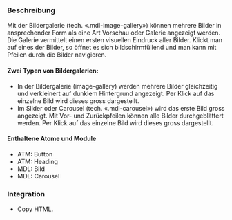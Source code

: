 ### Beschreibung
Mit der Bildergalerie (tech. «.mdl-image-gallery») können mehrere Bilder in ansprechender Form als eine Art Vorschau oder Galerie angezeigt werden. Die Galerie vermittelt einen ersten visuellen Eindruck aller Bilder. Klickt man auf eines der Bilder, so öffnet es sich bildschirmfüllend und man kann mit Pfeilen durch die Bilder navigieren.
 
#### Zwei Typen von Bildergalerien:
<ul>
<li>In der Bildergalerie (image-gallery) werden mehrere Bilder gleichzeitig und verkleinert auf dunklem Hintergrund angezeigt. Per Klick auf das einzelne Bild wird dieses gross dargestellt.
<li>Im Slider oder Carousel (tech. «.mdl-carousel») wird das erste Bild gross angezeigt. Mit Vor- und Zurückpfeilen können alle Bilder durchgeblättert werden. Per Klick auf das einzelne Bild wird dieses gross dargestellt.
</ul>

#### Enthaltene Atome und Module
* ATM: Button
* ATM: Heading
* MDL: Bild
* MDL: Carousel
 
### Integration
* Copy HTML.

